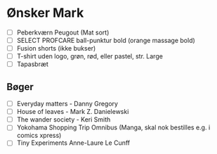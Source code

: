 # Ønsker Mark
+ [ ] Peberkværn Peugout (Mat sort)
+ [ ] SELECT PROFCARE ball-punktur bold (orange massage bold)
+ [ ] Fusion shorts (ikke bukser)
+ [ ] T-shirt uden logo, grøn, rød, eller pastel, str. Large
+ [ ] Tapasbræt

## Bøger
+ [ ] Everyday matters - Danny Gregory
+ [ ] House of leaves - Mark Z. Danielewski
+ [ ] The wander society - Keri Smith
+ [ ] Yokohama Shopping Trip Omnibus (Manga, skal nok bestilles e.g. i comics xpress)
+ [ ] Tiny Experiments Anne-Laure Le Cunff
